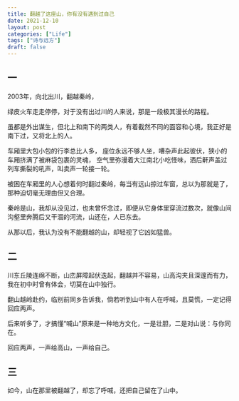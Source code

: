 ```yaml
---
title: 翻越了这座山，你有没有遇到过自己
date: 2021-12-10
layout: post
categories: ["Life"]
tags: ["诗与远方"]
draft: false
---
```


## 一

2003年，向北出川，翻越秦岭，

绿皮火车走走停停，对于没有出过川的人来说，那是一段极其漫长的路程。

虽都是外出谋生，但北上和南下的两类人，有着截然不同的面容和心境，我正好是南下过，又将北上的人。

车厢里大包小包的行李总比人多，
座位永远不够人坐，嘈杂声此起彼伏，狭小的车厢挤满了被麻袋包裹的灵魂，
空气里弥漫着大江南北小吃怪味，酒后鼾声盖过列车撕裂的吼声，叫卖声一轮接一轮。

被困在车厢里的人心想着何时翻过秦岭，每当有远山掠过车窗，总以为那就是了，那种迫切毫无理由但又合理。

秦岭是山，我却从没见过，也未曾怀念过，即便从它身体里穿流过数次，就像山间沟壑里奔腾后又干涸的河流，山还在，人已东去。

从那以后，我认为没有不能翻越的山，却轻视了它凶如猛兽。

## 二

川东丘陵连绵不断，山峦屏障起伏迭起，翻越并不容易，山高沟夹且深邃而有力，我在初中时曾有体会，切莫在山中独行。

翻山越岭赴约，临别前同乡告诉我，倘若听到山中有人在呼喊，且莫慌，一定记得回应两声。

后来听多了，才搞懂“喊山”原来是一种地方文化，一是壮胆，二是对山说：与你同在。

回应两声，一声给高山，一声给自己。

## 三

如今，山在那里被翻越了，却忘了呼喊，还把自己留在了山中。
